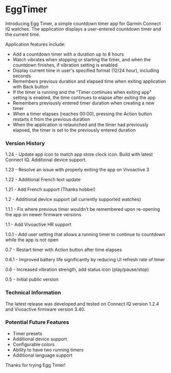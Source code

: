 # EggTimer

Introducing Egg Timer, a simple countdown timer app for Garmin Connect IQ watches. The application displays a user-entered countdown timer and the current time.

Application features include:

-   Add a countdown timer with a duration up to 8 hours
-   Watch vibrates when stopping or starting the timer, and when the countdown finishes, if vibration setting is enabled
-   Display current time in user's specified format (12/24 hour), including seconds
-   Remembers previous duration and elapsed time when exiting application with Back button
- 	If the timer is running and the "Timer continues when exiting app" setting is enabled, the time continues to elapse after exiting the app
-   Remembers previously entered timer duration when creating a new timer
-   When a timer elapses (reaches 00:00), pressing the Action button restarts it from the previous duration
-   When the application is relaunched and the timer had previously elapsed, the timer is set to the previously entered duration

### Version History

1.24 - Update app icon to match app store clock icon. Build with latest Connect IQ. Additional device support.

1.23 - Resolve an issue with properly exiting the app on Vivoactive 3

1.22 - Additional French text update

1.21 - Add French support (Thanks hobbe!)

1.2 - Additional device support (all currently supported watches) 

1.1.1 - Fix where previous timer wouldn't be remembered upon re-opening the app on newer firmware versions

1.1 - Add Vivoactive HR support

1.0.1 - Add user setting that allows a running timer to continue to countdown while the app is not open

0.7 - Restart timer with Action button after time elapses

0.6.1 - Improved battery life significantly by reducing UI refresh rate of timer

0.6 - Increased vibration strength, add status icon (play/pause/stop)

0.5 - Initial public version

### Technical Information

The latest release was developed and tested on Connect IQ version 1.2.4 and Vivoactive firmware version 3.40.

### Potential Future Features

-	Timer presets
-   Additional device support
-   Configurable colors
-   Ability to have two running timers
-   Additional language support

Thanks for trying Egg Timer!